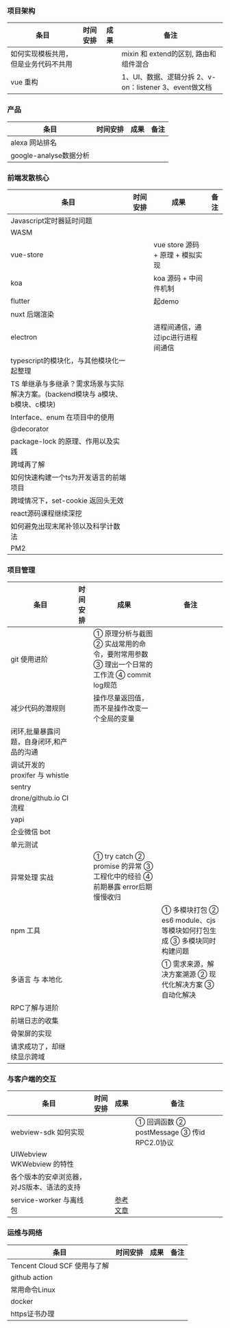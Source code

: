 ### 项目架构
| 条目 | 时间安排 | 成果 | 备注 |
 --- | -- | -- | -- |
| 如何实现模板共用，但是业务代码不共用 |  | |mixin 和 extend的区别, 路由和组件混合 |
| vue 重构 || |  1、UI、数据、逻辑分拆  2、v-on：listener 3、event做文档|

### 产品
| 条目 | 时间安排 | 成果 | 备注 |
 --- | -- | -- | -- |
| alexa 网站排名  ||||
| google-analyse数据分析 ||||

### 前端发散核心
| 条目 | 时间安排 | 成果 | 备注 |
 --- | -- | -- | -- |
| Javascript定时器延时问题  ||||
| WASM  ||||
| vue-store | | vue store 源码 + 原理 + 模拟实现|||
| koa | |   koa 源码 + 中间件机制 |||
| flutter | | 起demo |||
| nuxt 后端渲染 ||||
| electron || 进程间通信，通过ipc进行进程间通信 ||
| typescript的模块化，与其他模块化一起整理 | 
| TS 单继承与多继承？需求场景与实际解决方案。(backend模块与 a模块、b模块、c模块) |
| Interface、enum 在项目中的使用 | ||||
| @decorator |||||
| package-lock 的原理、作用以及实践 ||||
| 跨域再了解 ||||
| 如何快速构建一个ts为开发语言的前端项目 ||||
| 跨域情况下，set-cookie 返回头无效 ||||
| react源码课程继续深挖 ||||
| 如何避免出现末尾补领以及科学计数法 ||||
| PM2 ||||

### 项目管理
| 条目 | 时间安排 | 成果 | 备注 |
| --- | -- | -- | -- |
| git 使用进阶  |  | ① 原理分析与截图 ② 实战常用的命令，要附常用参数 ③ 理出一个日常的工作流 ④ commit log规范  ||
| 减少代码的潜规则 | | 操作尽量返回值，而不是操作改变一个全局的变量 ||
| 闭环,批量暴露问题，自身闭环,和产品的沟通 ||||
| 调试开发的 proxifer 与 whistle | |||
| sentry | |||| 
| drone/github.io CI流程 | |||||
| yapi | ||||| 
| 企业微信 bot |||||
| 单元测试 |||||
| 异常处理 实战 || ① try catch ②  promise 的异常 ③  工程化中的经验 ④ 前期暴露 error后期慢慢收归 ||
| npm 工具 ||| ① 多模块打包 ② es6 module、cjs等模块如何打包生成 ③ 多模块同时构建问题 |
| 多语言 与 本地化 ||| ① 需求来源，解决方案溯源 ② 现代化解决方案 ③ 自动化解决 ||
| RPC了解与进阶 |||||
| 前端日志的收集 ||||
| 骨架屏的实现 ||||
| 请求成功了，却继续显示跨域 | |||||

### 与客户端的交互
| 条目 | 时间安排 | 成果 | 备注 |
| --- | -- | -- | -- |
| webview-sdk 如何实现 ||| ① 回调函数 ② postMessage ③ 传id RPC2.0协议 |
| UIWebview WKWebview 的特性 ||||
| 各个版本的安卓浏览器，对JS版本、语法的支持 ||||
| service-worker 与离线包 || [参考文章](https://segmentfault.com/a/1190000008491458) ||

### 运维与网络
| 条目 | 时间安排 | 成果 | 备注 |
| --- | -- | -- | -- |
| Tencent Cloud SCF 使用与了解 ||||
| github action |
| 常用命令Linux |||||
| docker |||||
| https证书办理 |||||
